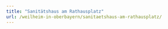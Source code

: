 ```yaml
---
title: "Sanitätshaus am Rathausplatz"
url: /weilheim-in-oberbayern/sanitaetshaus-am-rathausplatz/
---
```

